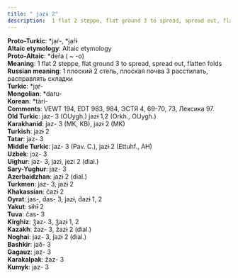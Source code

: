 ```yaml
---
title: " jazɨ 2"
description:  1 flat 2 steppe, flat ground 3 to spread, spread out, flatten folds
---
```


<strong>Proto-Turkic</strong>:  *jạŕ-, *jạŕɨ<br>
<strong>Altaic etymology</strong>:  Altaic etymology<br>
<strong> Proto-Altaic</strong>:  *deŕa ( ~ -o)<br>
<strong>Meaning</strong>:  1 flat 2 steppe, flat ground 3 to spread, spread out, flatten folds<br>
<strong>Russian meaning</strong>:  1 плоский 2 степь, плоская почва 3 расстилать, расправлять складки<br>
<strong>Turkic</strong>:  *jạŕ-<br>
<strong>Mongolian</strong>:  *daru-<br>
<strong>Korean</strong>:  *tàrì-<br>
<strong>Comments</strong>:  VEWT 194, EDT 983, 984, ЭСТЯ 4, 69-70, 73, Лексика 97.<br>
<strong>Old Turkic</strong>:  jaz- 3 (OUygh.) jazɨ 1,2 (Orkh., OUygh.)<br>
<strong>Karakhanid</strong>:  jaz- 3 (MK, KB), jazɨ 2 (MK)<br>
<strong>Turkish</strong>:  jazɨ 2<br>
<strong>Tatar</strong>:  jaz- 3<br>
<strong>Middle Turkic</strong>:  jaz- 3 (Pav. C.), jazɨ 2 (Ettuhf., AH)<br>
<strong>Uzbek</strong>:  jɔz- 3<br>
<strong>Uighur</strong>:  jaz- 3, jazi, jezi 2 (dial.)<br>
<strong>Sary-Yughur</strong>:  jaz- 3<br>
<strong>Azerbaidzhan</strong>:  jazɨ 2 (dial.)<br>
<strong>Turkmen</strong>:  jaz- 3, jazɨ 2<br>
<strong>Khakassian</strong>:  čazɨ 2<br>
<strong>Oyrat</strong>:  jas-, d́as- 3, jazɨ, d́azɨ 1, 2<br>
<strong>Yakut</strong>:  sɨhɨ̄ 2<br>
<strong>Tuva</strong>:  čas- 3<br>
<strong>Kirghiz</strong>:  ǯaz- 3, ǯazɨ 1, 2<br>
<strong>Kazakh</strong>:  žaz- 3, žazɨ 2 (dial.)<br>
<strong>Noghai</strong>:  jaz- 3, jazɨ 2 (dial.)<br>
<strong>Bashkir</strong>:  jaδ- 3<br>
<strong>Gagauz</strong>:  jaz- 3<br>
<strong>Karakalpak</strong>:  žaz- 3<br>
<strong>Kumyk</strong>:  jaz- 3<br>


